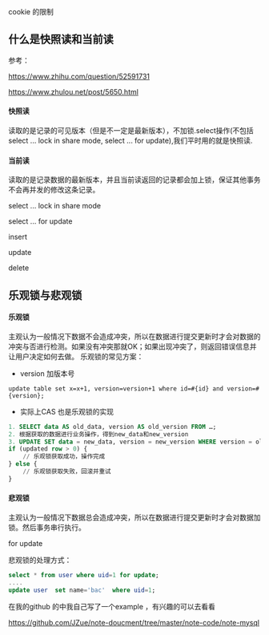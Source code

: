 cookie 的限制



## 什么是快照读和当前读

参考：

<https://www.zhihu.com/question/52591731>

<https://www.zhulou.net/post/5650.html>

#### 快照读

读取的是记录的可见版本（但是不一定是最新版本），不加锁.select操作(不包括 select ... lock in share mode, select ... for update),我们平时用的就是快照读.

#### 当前读

读取的是记录数据的最新版本，并且当前读返回的记录都会加上锁，保证其他事务不会再并发的修改这条记录。

select ... lock in share mode

select ... for update

insert

update

delete

## 乐观锁与悲观锁

#### 乐观锁

主观认为一般情况下数据不会造成冲突，所以在数据进行提交更新时才会对数据的冲突与否进行检测。如果没有冲突那就OK；如果出现冲突了，则返回错误信息并让用户决定如何去做。
乐观锁的常见方案：

* version 加版本号

```
update table set x=x+1, version=version+1 where id=#{id} and version=#{version};
```

* 实际上CAS 也是乐观锁的实现

```sql
1. SELECT data AS old_data, version AS old_version FROM …;
2. 根据获取的数据进行业务操作，得到new_data和new_version
3. UPDATE SET data = new_data, version = new_version WHERE version = old_version
if (updated row > 0) {
    // 乐观锁获取成功，操作完成
} else {
    // 乐观锁获取失败，回滚并重试
}
```



#### 悲观锁

主观认为一般情况下数据总会造成冲突，所以在数据进行提交更新时才会对数据加锁。然后事务串行执行。

for update

悲观锁的处理方式：

```sql
select * from user where uid=1 for update;
....
update user  set name='bac'  where uid=1;
```

在我的github 的中我自己写了一个example ，有兴趣的可以去看看

<https://github.com/JZue/note-doucment/tree/master/note-code/note-mysql>